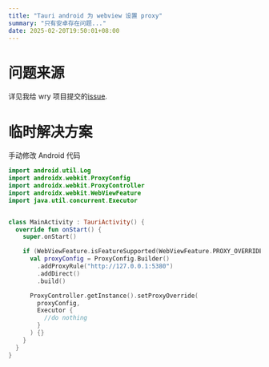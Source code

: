 ```yaml
---
title: "Tauri android 为 webview 设置 proxy"
summary: "只有安卓存在问题..."
date: 2025-02-20T19:50:01+08:00
---
```


# 问题来源
详见我给 wry 项目提交的[issue](https://github.com/tauri-apps/wry/issues/1488).

# 临时解决方案
手动修改 Android 代码

```kotlin
import android.util.Log
import androidx.webkit.ProxyConfig
import androidx.webkit.ProxyController
import androidx.webkit.WebViewFeature
import java.util.concurrent.Executor


class MainActivity : TauriActivity() {
  override fun onStart() {
    super.onStart()

    if (WebViewFeature.isFeatureSupported(WebViewFeature.PROXY_OVERRIDE)) {
      val proxyConfig = ProxyConfig.Builder()
        .addProxyRule("http://127.0.0.1:5380")
        .addDirect()
        .build()

      ProxyController.getInstance().setProxyOverride(
        proxyConfig,
        Executor {
          //do nothing
        }
      ) {}
    }
  }
}
```